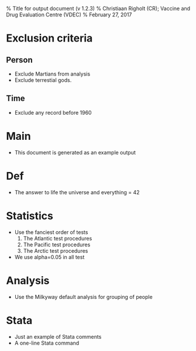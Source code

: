 % Title for output document (v 1.2.3)
% Christiaan Righolt (CR); Vaccine and Drug Evaluation Centre (VDEC)
% February 27, 2017

# Exclusion criteria   

## Person   
* Exclude Martians from analysis   
* Exclude terrestial gods.   

## Time   
* Exclude any record before 1960   

# Main   
* This document is generated as an example output   

# Def   
* The answer to life the universe and everything = 42   

# Statistics   
* Use the fanciest order of tests   
  1. The Atlantic test procedures   
  2. The Pacific test procedures   
  3. The Arctic test procedures   
* We use alpha=0.05 in all test   

# Analysis   
* Use the Milkyway default analysis for grouping of people   

# Stata   
* Just an example of Stata comments   
* A one-line Stata command   
